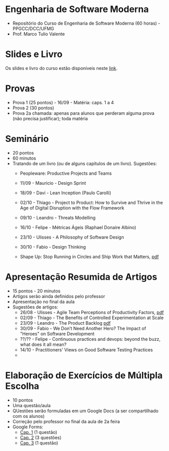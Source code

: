 # Engenharia de Software Moderna

* Repositório do Curso de Engenharia de Software Moderna (60 horas) - PPGCC/DCC/UFMG
* Prof. Marco Tulio Valente

# Slides e Livro

Os slides e livro do curso estão disponíveis neste [link](https://engsoftmoderna.info).

# Provas

* Prova 1 (25 pontos) - 16/09 - Matéria: caps. 1 a 4
* Prova 2 (30 pontos)
* Prova 2a chamada: apenas para alunos que perderam alguma prova (não precisa justificar); toda matéria

# Seminário

* 20 pontos
* 60 minutos
* Tratando de um livro (ou de alguns capítulos de um livro). Sugestões:
  * Peopleware: Productive Projects and Teams
  * 11/09 - Mauricio - Design Sprint
  * 18/09 - Davi - Lean Inception (Paulo Carolli)
  * 02/10 - Thiago - Project to Product: How to Survive and Thrive in the Age of Digital Disruption with the Flow Framework
  * 09/10 - Leandro - Threats Modelling
  * 16/10 - Felipe - Métricas Ágeis (Raphael Donaire Albino)
  * 23/10 - Ulisses - A Philosophy of Software Design
  * 30/10 - Fabio - Design Thinking
 
  * Shape Up: Stop Running in Circles and Ship Work that Matters, [pdf](https://basecamp.com/shapeup/shape-up.pdf)
  
# Apresentação Resumida de Artigos

* 15 pontos - 20 minutos
* Artigos serão ainda definidos pelo professor
* Apresentação no final da aula
* Sugestões de artigos:
  * 26/08 - Ulisses - Agile Team Perceptions of Productivity Factors, [pdf](https://www.ime.usp.br/~kon/papers/Agile11.pdf) 
  * 02/09 - Thiago - The Benefits of Controlled Experimentation at Scale
  * 23/09 - Leandro - The Product Backlog [pdf](https://2019.icse-conferences.org/details/icse-2019-Technical-Papers/26/The-Product-Backlog)
  * 30/09 - Fabio - We Don’t Need Another Hero? The Impact of "Heroes" on Software Development
  * ??/?? - Felipe - Continuous practices and devops: beyond the buzz, what does it all mean?
  * 14/10 - Practitioners' Views on Good Software Testing Practices
  * 
  
# Elaboração de Exercícios de Múltipla Escolha

* 10 pontos
* Uma questão/aula
* QUestões serão formuladas em um Google Docs (a ser compartilhado com os alunos)
* Correção pelo professor no final da aula de 2a feira
* Google Forms:
  * [Cap. 1](https://docs.google.com/forms/d/1_CJ6SRll4bzB-vOiMUnc4mYEpK8qtTtVj4wA3uCTspE/edit?ts=5d517cce) (1 questão) 
  * [Cap. 2](https://docs.google.com/forms/d/1n5h5-ofFG6t3bTCtg3yGF7ZyR87BUpDzH2cZdYBkRjU/edit) (3 questões)
  * [Cap. 3](https://docs.google.com/forms/d/1pYlfi4iXN0_Jz_jswtF-E0ob6SiVVv9kbDTdvel0L-g/edit) (1 questão)
